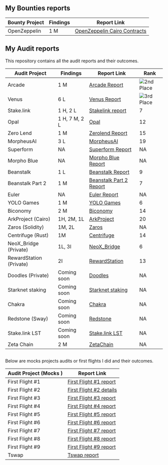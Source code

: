 
## My Bounties reports


| **Bounty Project** | **Findings**        | **Report Link**                                                                                                                                         
|-------------------|-------------------|---------------------------------------------------------------------------------------------------------------------------------------------------------|
| OpenZeppelin      | 1 M     | [OpenZeppelin Cairo Contracts](https://github.com/OpenZeppelin/cairo-contracts/security/advisories/GHSA-w2px-25pm-2cf9)                                            

## My Audit reports

This repository contains all the audit reports and their outcomes.

| **Audit Project** | **Findings**        | **Report Link**                                                                                                                                         | **Rank** |
|-------------------|-------------------|---------------------------------------------------------------------------------------------------------------------------------------------------------|----------|
| Arcade            | 1 M     | [Arcade Report](https://github.com/iftikharuddin/audit-reports/blob/master/cantina-audits/Arcade/arcade.md)                                             | ![2nd Place](https://img.shields.io/badge/Rank-2-yellow)        |
| Venus             | 6 L   | [Venus Report](https://github.com/iftikharuddin/audit-reports/blob/master/cantina-audits/Venus/venus.md)                                                | ![3rd Place](https://img.shields.io/badge/Rank-3-orange)        |
| Stake.link        | 1 H, 2 L | [Stakelink report](https://github.com/iftikharuddin/audit-reports/blob/master/code-hawk-audits/stake.link/Iftikhar-stake.link.md)                       | 7        |
| Opal              | 1 H, 7 M, 2 L  | [Opal](https://github.com/iftikharuddin/audit-reports/tree/master/cantina-audits/opaldefi.xyz)                                                        | 12       |
| Zero Lend         | 1 M    | [Zerolend Report](https://github.com/iftikharuddin/audit-reports/tree/master/cantina-audits/ZeroLend)                                                  | 15       |
| MorpheusAI        | 3 L    | [MorpheusAI](https://github.com/iftikharuddin/audit-reports/blob/master/code-hawk-audits/MorpheusAI/Iftikhar-MorpheusAI.md)                            | 19       |
| Superform         | NA                | [Superform Report](https://github.com/iftikharuddin/audit-reports/tree/master/cantina-audits/superform)                                                | NA       |
| Morpho Blue       | NA                | [Morpho Blue Report](https://github.com/iftikharuddin/audit-reports/tree/master/cantina-audits/morpho-blue)                                            | NA       |
| Beanstalk         | 1 L       | [Beanstalk Report](https://github.com/iftikharuddin/audit-reports/blob/master/code-hawk-audits/Beanstalk/Iftikhar-Beanstalk-Part-1.md)                  | 9        |
| Beanstalk Part 2  | 1 M                | [Beanstalk Part 2 Report](https://github.com/iftikharuddin/audit-reports/blob/master/code-hawk-audits/Beanstalk%20-%20Beanstalk%20Part%202/Beanstalk-Part-2.md)                                                                                                                           | 7       |
| Euler             | NA                | [Euler Report](#)                                                                                                                                       | NA       |
| YOLO Games        | 1 M      | [YOLO Games](https://github.com/iftikharuddin/audit-reports/blob/master/cantina-audits/YOLO%20Games/readme.md)                                                  | 6       |                                                                                     | NA       |
| Biconomy          | 2 M    | [Biconomy](https://github.com/iftikharuddin/audit-reports/blob/master/code-hawk-audits/Biconomy%3A%20Nexus/Iftikhar-Biconomy_-Nexus.md)                     | 14       |                                                                                                                  | NA       |
| ArkProject (Cairo)        | 1H, 2M, 1L    | [ArkProject](https://github.com/iftikharuddin/audit-reports/blob/master/code-hawk-audits/ArkProject/Iftikhar-ArkProject_-NFT-Bridge.md)                     | 20       |                                                                                                                  | NA       |
| Zaros (Solidity)        | 1M, 2L    | [Zaros](https://github.com/iftikharuddin/audit-reports/blob/master/code-hawk-audits/Zaros/Iftikhar-Zaros-Part-1.md)                     | NA       |                                                                                                                  | NA       |
| Centrifuge (Rust)       | 1M  | [Centrifuge](https://cantina.xyz/competitions/a0a58a8b-247e-4203-b3cb-476ded9d5515/leaderboard)                     | 14       |                                                                                                                  | NA       |
| NeoX_Bridge (Private)       | 1L, 3I | [NeoX_Bridge](#)                     | 6       |                                                                                                                  | NA       |
| RewardStation (Private)        | 2I | [RewardStation](#)                     | 13       |                                                                                                                  | NA       |
| Doodles (Private)        | Coming soon | [Doodles](#)                     | NA       |                                                                                                                  | NA       |
| Starknet staking        | Coming soon | [Starknet staking](#)                     | NA       |                                                                                                                  | NA       |
| Chakra        | Coming soon | [Chakra](#)                     | NA       |                                                                                                                  | NA       |
| Redstone (Sway)        | Coming soon | [Redstone](#)                     | NA       |                                                                                                                  | NA       |
| Stake.link LST        | Coming soon | [Stake.link LST](#)                     | NA       |                                                                                                                  | NA       |
| Zeta Chain        | 2 M | [ZetaChain](#)                     | NA       |                                                                                                                  | NA       |


##

Below are mocks projects audits or first flights I did and their outcomes.

| Audit Project (Mocks )      | Report Link                                                                                           |
|---------------------|-------------------------------------------------------------------------------------------------------|
| First Flight #1     | [First Flight #1 report](https://github.com/iftikharuddin/audit-reports/blob/master/codehawk-first-flights/Iftikhar-First-Flight-%231_-PasswordStore.md) |
| First Flight #2     | [First Flight #2 details](https://github.com/iftikharuddin/audit-reports/blob/master/codehawk-first-flights/Iftikhar-First-Flight-%232_-Puppy-Raffle.md) |
| First Flight #3     | [First Flight #3 report](https://github.com/iftikharuddin/audit-reports/blob/master/codehawk-first-flights/Iftikhar-First-Flight-%233_-Thunder-Loan.md) |
| First Flight #4     | [First Flight #4 report](https://github.com/iftikharuddin/audit-reports/blob/master/codehawk-first-flights/Iftikhar-First-Flight-%234_-Boss-Bridge.md) |
| First Flight #5     | [First Flight #5 report](https://github.com/iftikharuddin/audit-reports/blob/master/codehawk-first-flights/Iftikhar-First-Flight-%235_-Santa's-List.md) |
| First Flight #6     | [First Flight #6 report](https://github.com/iftikharuddin/audit-reports/blob/8609c0d337bcb7ba9959533680d1b4937164248b/codehawk-first-flights/Iftikhar-First-Flight-%236_-Voting-Booth.md) |
| First Flight #7     | [First Flight #7 report](https://github.com/iftikharuddin/audit-reports/blob/master/codehawk-first-flights/Iftikhar-First-Flight-%237_-Horse-Store.md) |
| First Flight #8     | [First Flight #8 report](https://github.com/iftikharuddin/audit-reports/blob/master/codehawk-first-flights/Iftikhar-First-Flight-%238_-Math-Master.md) |
| First Flight #9     | [First Flight #9 report](https://github.com/iftikharuddin/audit-reports/blob/master/codehawk-first-flights/Iftikhar-First-Flight-%239_-Soulmate.md) |
| Tswap               | [Tswap report](https://github.com/iftikharuddin/audit-reports/blob/master/code-hawk-audits/security-course/5-t-swap-audit.md) |
